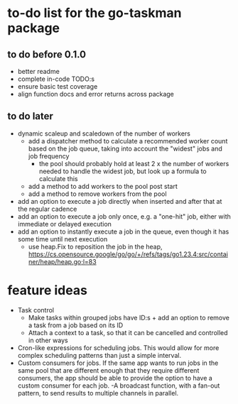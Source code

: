 # to-do list for the go-taskman package

## to do before 0.1.0

- better readme
- complete in-code TODO:s
- ensure basic test coverage
- align function docs and error returns across package

## to do later

- dynamic scaleup and scaledown of the number of workers
  - add a dispatcher method to calculate a recommended worker count based on the job queue, taking into account the "widest" jobs and job frequency
    - the pool should probably hold at least 2 x the number of workers needed to handle the widest job, but look up a formula to calculate this
  - add a method to add workers to the pool post start
  - add a method to remove workers from the pool
- add an option to execute a job directly when inserted and after that at the regular cadence
- add an option to execute a job only once, e.g. a "one-hit" job, either with immediate or delayed execution
- add an option to instantly execute a job in the queue, even though it has some time until next execution
  - use heap.Fix to reposition the job in the heap, https://cs.opensource.google/go/go/+/refs/tags/go1.23.4:src/container/heap/heap.go;l=83

# feature ideas

- Task control
  - Make tasks within grouped jobs have ID:s + add an option to remove a task from a job based on its ID
  - Attach a context to a task, so that it can be cancelled and controlled in other ways
- Cron-like expressions for scheduling jobs. This would allow for more complex scheduling patterns than just a simple interval.
- Custom consumers for jobs. If the same app wants to run jobs in the same pool that are different enough that they require different consumers, the app should be able to provide the option to have a custom consumer for each job.
-A broadcast function, with a fan-out pattern, to send results to multiple channels in parallel.
